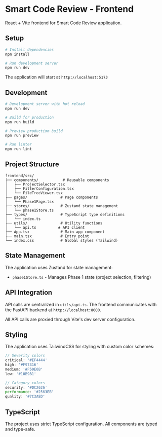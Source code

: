 # Smart Code Review - Frontend

React + Vite frontend for Smart Code Review application.

## Setup

```bash
# Install dependencies
npm install

# Run development server
npm run dev
```

The application will start at `http://localhost:5173`

## Development

```bash
# Development server with hot reload
npm run dev

# Build for production
npm run build

# Preview production build
npm run preview

# Run linter
npm run lint
```

## Project Structure

```
frontend/src/
├── components/           # Reusable components
│   ├── ProjectSelector.tsx
│   ├── FilterConfiguration.tsx
│   └── FileTreeViewer.tsx
├── pages/               # Page components
│   └── Phase1Page.tsx
├── stores/              # Zustand state management
│   └── phase1Store.ts
├── types/               # TypeScript type definitions
│   └── index.ts
├── utils/               # Utility functions
│   └── api.ts          # API client
├── App.tsx              # Main app component
├── main.tsx             # Entry point
└── index.css            # Global styles (Tailwind)
```

## State Management

The application uses Zustand for state management:

- `phase1Store.ts` - Manages Phase 1 state (project selection, filtering)

## API Integration

API calls are centralized in `utils/api.ts`. The frontend communicates with the FastAPI backend at `http://localhost:8000`.

All API calls are proxied through Vite's dev server configuration.

## Styling

The application uses TailwindCSS for styling with custom color schemes:

```javascript
// Severity colors
critical: '#EF4444'
high: '#F97316'
medium: '#F59E0B'
low: '#10B981'

// Category colors
security: '#DC2626'
performance: '#2563EB'
quality: '#7C3AED'
```

## TypeScript

The project uses strict TypeScript configuration. All components are typed and type-safe.
